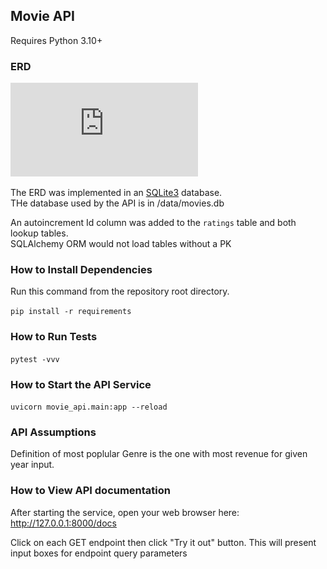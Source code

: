 ## Movie API

Requires Python 3.10+  

### ERD 
![Movie API ERD](https://github.com/ken-branco/guild-take-home/blob/master/data/movie-api-erd.pdf "Moview API ERD")

The ERD was implemented in an [SQLite3](https://www.sqlite.org/index.html) database.  
THe database used by the API is in /data/movies.db  

An autoincrement Id column was added to the `ratings` table and both lookup tables.  
SQLAlchemy ORM would not load tables without a PK


### How to Install Dependencies
Run this command from the repository root directory.
  
`pip install -r requirements`  
 

### How to Run Tests  

`pytest -vvv`  

### How to Start the API Service
`uvicorn movie_api.main:app --reload`  

### API Assumptions  
Definition of most poplular Genre is the one with most revenue for given year input.  

### How to View API documentation
After starting the service, open your web browser here:  
http://127.0.0.1:8000/docs  

Click on each GET endpoint then click "Try it out" button.
This will present input boxes for endpoint query parameters

